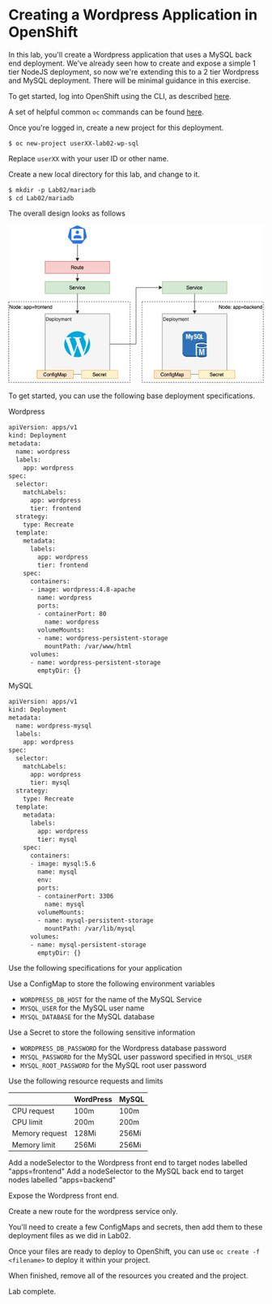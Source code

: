 # Creating a Wordpress Application in OpenShift

In this lab, you'll create a Wordpress application that uses a MySQL back end deployment. We've already seen how to create and expose a simple 1 tier NodeJS deployment, so now we're extending this to a 2 tier Wordpress and MySQL deployment. There will be minimal guidance in this exercise.

To get started, log into OpenShift using the CLI, as described [here](../Getting-started/log-in-to-openshift.md).

A set of helpful common `oc` commands can be found [here](../Getting-started/oc-commands.md).

Once you're logged in, create a new project for this deployment.

```
$ oc new-project userXX-lab02-wp-sql
```

Replace `userXX` with your user ID or other name.

Create a new local directory for this lab, and change to it.

```
$ mkdir -p Lab02/mariadb
$ cd Lab02/mariadb
```

The overall design looks as follows

![](img/wordpress-sql-arch.png)

To get started, you can use the following base deployment specifications.

Wordpress
```
apiVersion: apps/v1
kind: Deployment
metadata:
  name: wordpress
  labels:
    app: wordpress
spec:
  selector:
    matchLabels:
      app: wordpress
      tier: frontend
  strategy:
    type: Recreate
  template:
    metadata:
      labels:
        app: wordpress
        tier: frontend
    spec:
      containers:
      - image: wordpress:4.8-apache
        name: wordpress
        ports:
        - containerPort: 80
          name: wordpress
        volumeMounts:
        - name: wordpress-persistent-storage
          mountPath: /var/www/html
      volumes:
      - name: wordpress-persistent-storage
        emptyDir: {}
```

MySQL
```
apiVersion: apps/v1
kind: Deployment
metadata:
  name: wordpress-mysql
  labels:
    app: wordpress
spec:
  selector:
    matchLabels:
      app: wordpress
      tier: mysql
  strategy:
    type: Recreate
  template:
    metadata:
      labels:
        app: wordpress
        tier: mysql
    spec:
      containers:
      - image: mysql:5.6
        name: mysql
        env:
        ports:
        - containerPort: 3306
          name: mysql
        volumeMounts:
        - name: mysql-persistent-storage
          mountPath: /var/lib/mysql
      volumes:
      - name: mysql-persistent-storage
        emptyDir: {}
```

Use the following specifications for your application

Use a ConfigMap to store the following environment variables
- `WORDPRESS_DB_HOST` for the name of the MySQL Service
- `MYSQL_USER` for the MySQL user name
- `MYSQL_DATABASE` for the MySQL database 

Use a Secret to store the following sensitive information
- `WORDPRESS_DB_PASSWORD` for the Wordpress database password
- `MYSQL_PASSWORD` for the MySQL user password specified in `MYSQL_USER`
- `MYSQL_ROOT_PASSWORD` for the MySQL root user password
  
Use the following resource requests and limits

| | WordPress | MySQL |
|-| ---|---|
| CPU request | 100m | 100m |
| CPU limit | 200m | 200m |
| Memory request | 128Mi | 256Mi |
| Memory limit | 256Mi | 256Mi |

Add a nodeSelector to the Wordpress front end to target nodes labelled "apps=frontend"
Add a nodeSelector to the MySQL back end to target nodes labelled "apps=backend"

Expose the Wordpress front end.

Create a new route for the wordpress service only.

You'll need to create a few ConfigMaps and secrets, then add them to these deployment files as we did in Lab02.

Once your files are ready to deploy to OpenShift, you can use `oc create -f <filename>` to deploy it within your project.

When finished, remove all of the resources you created and the project.

Lab complete.